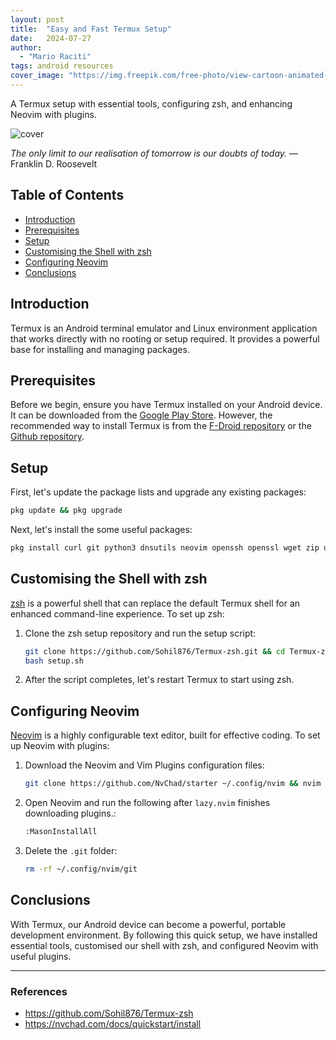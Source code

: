 ```yaml
---
layout: post
title:  "Easy and Fast Termux Setup"
date:   2024-07-27
author:
  - "Mario Raciti"
tags: android resources
cover_image: "https://img.freepik.com/free-photo/view-cartoon-animated-3d-penguin_23-2150882064.jpg?t=st=1722085076~exp=1722088676~hmac=64168ac7035e3186d87a371a614fcdad1584427a6262bd8e048605ecaf6b2840&w=1800"
---
```


A Termux setup with essential tools, configuring zsh, and enhancing Neovim with plugins.
<!-- readmore -->

![cover](https://img.freepik.com/free-photo/view-cartoon-animated-3d-penguin_23-2150882064.jpg?t=st=1722085076~exp=1722088676~hmac=64168ac7035e3186d87a371a614fcdad1584427a6262bd8e048605ecaf6b2840&w=1800)

*The only limit to our realisation of tomorrow is our doubts of today.* ― Franklin D. Roosevelt

## Table of Contents

- [Introduction](#introduction)
- [Prerequisites](#prerequisites)
- [Setup](#setup)
- [Customising the Shell with zsh](#customising-the-shell-with-zsh)
- [Configuring Neovim](#configuring-neovim)
- [Conclusions](#conclusions)

## Introduction

Termux is an Android terminal emulator and Linux environment application that works directly with no rooting or setup required. It provides a powerful base for installing and managing packages.

## Prerequisites

Before we begin, ensure you have Termux installed on your Android device. It can be downloaded from the [Google Play Store](https://play.google.com/store/apps/details?id=com.termux). However, the recommended way to install Termux is from the [F-Droid repository](https://f-droid.org/en/packages/com.termux/) or the [Github repository](https://github.com/termux/termux-app).

## Setup

First, let's update the package lists and upgrade any existing packages:

```sh
pkg update && pkg upgrade
```

Next, let's install the some useful packages:

```sh
pkg install curl git python3 dnsutils neovim openssh openssl wget zip unzip nodejs ruby golang grep libxml2-utils zsh figlet htop bat ffmpeg php rust fastfetch perl sqlite
```

## Customising the Shell with zsh

[zsh](https://ohmyz.sh/) is a powerful shell that can replace the default Termux shell for an enhanced command-line experience. To set up zsh:

1. Clone the zsh setup repository and run the setup script:

    ```sh
    git clone https://github.com/Sohil876/Termux-zsh.git && cd Termux-zsh
    bash setup.sh
    ```

2. After the script completes, let's restart Termux to start using zsh.

## Configuring Neovim

[Neovim](https://neovim.io/) is a highly configurable text editor, built for effective coding. To set up Neovim with plugins:

1. Download the Neovim and Vim Plugins configuration files:

    ```sh
    git clone https://github.com/NvChad/starter ~/.config/nvim && nvim
    ```

2. Open Neovim and run the following after `lazy.nvim` finishes downloading plugins.:

    ```sh
    :MasonInstallAll
    ```

3. Delete the `.git` folder:

    ```sh
    rm -rf ~/.config/nvim/git
    ```

## Conclusions

With Termux, our Android device can become a powerful, portable development environment. By following this quick setup, we have installed essential tools, customised our shell with zsh, and configured Neovim with useful plugins.

---

### References

- <https://github.com/Sohil876/Termux-zsh>
- <https://nvchad.com/docs/quickstart/install>
